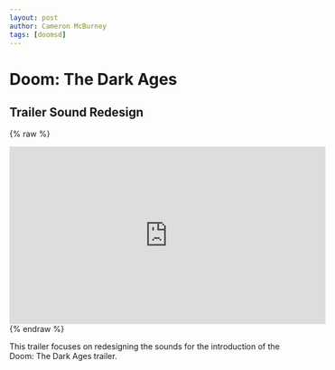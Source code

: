 ```yaml
---
layout: post
author: Cameron McBurney
tags: [doomsd]
---
```


# Doom: The Dark Ages 
## Trailer Sound Redesign

{% raw %}
<iframe width="560" height="315" src="https://www.youtube.com/embed/wOKywzCNiho?si=ByNUo4GnSlMvKBKt" title="YouTube video player" frameborder="0" allow="accelerometer; autoplay; clipboard-write; encrypted-media; gyroscope; picture-in-picture; web-share" referrerpolicy="strict-origin-when-cross-origin" allowfullscreen></iframe>
{% endraw %}

This trailer focuses on redesigning the sounds for the introduction of the Doom: The Dark Ages trailer.




